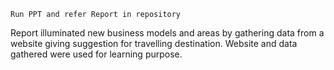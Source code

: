 ```
Run PPT and refer Report in repository
```
Report illuminated new business models and areas by gathering data from a website giving suggestion for travelling destination. 
Website and data gathered were used for learning purpose. 

